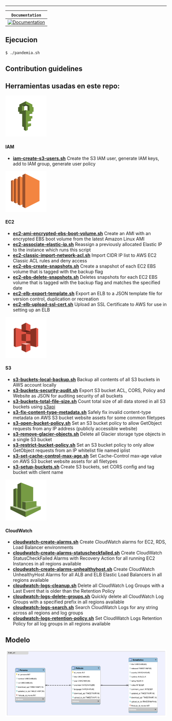 

-----------------


| **`Documentation`** |
|-----------------|
| [![Documentation](https://img.shields.io/badge/api-reference-blue.svg)](https://trakt.docs.apiary.io/#reference) |


## Ejecucion



#### 
```shell
$ ./pandemia.sh
```

## Contribution guidelines

## Herramientas usadas en este repo:

![iam](/images/iam.png)
#### IAM
- **[iam-create-s3-users.sh](iam-create-s3-users.sh)** Create the S3 IAM user, generate IAM keys, add to IAM group, generate user policy

![ec2](/images/ec2.png)
#### EC2
- **[ec2-ami-encrypted-ebs-boot-volume.sh](ec2-ami-encrypted-ebs-boot-volume.sh)** Create an AMI with an encrypted EBS boot volume from the latest Amazon Linux AMI
- **[ec2-associate-elastic-ip.sh](ec2-associate-elastic-ip.sh)** Reassign a previously allocated Elastic IP to the instance which runs this script
- **[ec2-classic-import-network-acl.sh](ec2-classic-import-network-acl.sh)** Import CIDR IP list to AWS EC2 Classic ACL rules and deny access
- **[ec2-ebs-create-snapshots.sh](ec2-ebs-create-snapshots.sh)** Create a snapshot of each EC2 EBS volume that is tagged with the backup flag
- **[ec2-ebs-delete-snapshots.sh](ec2-ebs-delete-snapshots.sh)** Deletes snapshots for each EC2 EBS volume that is tagged with the backup flag and matches the specified date
- **[ec2-elb-export-template.sh](ec2-elb-export-template.sh)** Export an ELB to a JSON template file for version control, duplication or recreation
- **[ec2-elb-upload-ssl-cert.sh](ec2-elb-upload-ssl-cert.sh)** Upload an SSL Certificate to AWS for use in setting up an ELB


![s3](/images/s3.png)
#### S3
- **[s3-buckets-local-backup.sh](s3-buckets-local-backup.sh)** Backup all contents of all S3 buckets in AWS account locally
- **[s3-buckets-security-audit.sh](s3-buckets-security-audit.sh)** Export S3 bucket ACL, CORS, Policy and Website as JSON for auditing security of all buckets
- **[s3-buckets-total-file-size.sh](s3-buckets-file-size-s3api.sh)** Count total size of all data stored in all S3 buckets using [s3api](https://docs.aws.amazon.com/cli/latest/reference/s3api/index.html)
- **[s3-fix-content-type-metadata.sh](s3-fix-content-type-metadata.sh)** Safely fix invalid content-type metadata on AWS S3 bucket website assets for some common filetypes
- **[s3-open-bucket-policy.sh](s3-open-bucket-policy.sh)** Set an S3 bucket policy to allow GetObject requests from any IP address (publicly accessible website)
- **[s3-remove-glacier-objects.sh](s3-remove-glacier-objects.sh)** Delete all Glacier storage type objects in a single S3 bucket
- **[s3-restrict-bucket-policy.sh](s3-restrict-bucket-policy.sh)** Set an S3 bucket policy to only allow GetObject requests from an IP whitelist file named iplist
- **[s3-set-cache-control-max-age.sh](s3-set-cache-control-max-age.sh)** Set Cache-Control max-age value on AWS S3 bucket website assets for all filetypes
- **[s3-setup-buckets.sh](s3-setup-buckets.sh)** Create S3 buckets, set CORS config and tag bucket with client name

![cloudwatch](/images/cw.png)
#### CloudWatch
- **[cloudwatch-create-alarms.sh](cloudwatch-create-alarms.sh)** Create CloudWatch alarms for EC2, RDS, Load Balancer environments
- **[cloudwatch-create-alarms-statuscheckfailed.sh](cloudwatch-create-alarms-statuscheckfailed.sh)** Create CloudWatch StatusCheckFailed Alarms with Recovery Action for all running EC2 Instances in all regions available
- **[cloudwatch-create-alarms-unhealthyhost.sh](cloudwatch-create-alarms-unhealthyhost.sh)** Create CloudWatch UnhealthyHost Alarms for all ALB and ELB Elastic Load Balancers in all regions available
- **[cloudwatch-logs-cleanup.sh](cloudwatch-logs-cleanup.sh)** Delete all CloudWatch Log Groups with a Last Event that is older than the Retention Policy
- **[cloudwatch-logs-delete-groups.sh](cloudwatch-logs-delete-groups.sh)** Quickly delete all CloudWatch Log Groups with a specified prefix in all regions available
- **[cloudwatch-logs-search.sh](cloudwatch-logs-search.sh)** Search CloudWatch Logs for any string across all regions and log groups
- **[cloudwatch-logs-retention-policy.sh](cloudwatch-logs-retention-policy.sh)** Set CloudWatch Logs Retention Policy for all log groups in all regions available


## Modelo
![Base de Datos](/images/trakt_model.png)
